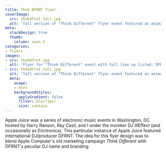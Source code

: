 ```yaml
---
title: Thnk DFRNT flyer
coverImage:
  src: thnkdfrnt_tall.jpg
  alt: 'Tall version of "Think Different" flyer event featured an animal over the Apple Computer logo'
meta:
  stackDesign: true
  thumb:
    column: span 2
categories:
- flyers
images:
- src: thnkdfrnt.jpg
  alt: 'Flyer for "Think Different" event with full line up listed: DFRNT, Ray Casil, Harry Ransom, and IllEffect'
- src: thnkdfrnt_tall.jpg
  alt: 'Tall version of "Think Different" flyer event featured an animal over the Apple Computer logo'
  meta:
    usage:
    - hero
    backgroundStyles:
      applyGradient: false
      filter: blur(1px)
      size: contain
---
```


Apple Juice was a series of electronic music events in Washington, DC hosted by
Harry Ranson, Ray Casil, and I under the moniker DJ IllEffect (and occasionally as Erictronica).
This particular instance of Apple Juice featured international DJ/producer DFRNT.
The idea for this flyer design was to blend Apple Computer's old marketing campaign
_Think Different_ with DFRNT's peculiar DJ name and branding.

